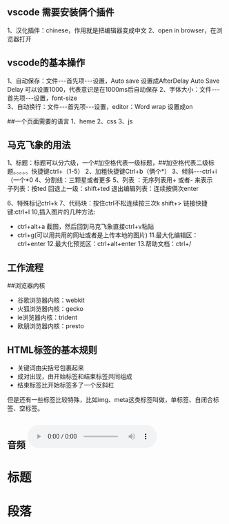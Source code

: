 ## vscode 需要安装俩个插件
1、汉化插件：chinese，作用就是把编辑器变成中文
2、open in browser，在浏览器打开

## vscode的基本操作

1、自动保存：文件---首先项---设置，Auto save 设置成AfterDelay
Auto Save Delay 可以设置1000，代表意识是在1000ms后自动保存
2、字体大小：文件---首先项---设置，font-size    
3、自动换行：文件---首先项---设置，editor：Word wrap 设置成on

##一个页面需要的语言
1、heme
2、css
3、js

## 马克飞象的用法
1、标题：标题可以分六级，一个#加空格代表一级标题，##加空格代表二级标题。。。。。快捷键ctrl+（1-5）
2、加粗快捷键Ctrl+b（俩个*）
3、倾斜---ctrl+i（一个*0
4、分割线：三颗星或者更多
5、列表
：无序列表用+ 或者- 来表示   
子列表：按ted
回退上一级：shift+ted
退出编辑列表：连续按俩次enter

6、特殊标记ctrl+k
7、代码块：按住ctrl不松连续按三次k
shift+>
链接快捷键:ctrl+l
10,插入图片的几种方法:
+ ctrl+alt+a 截图，然后回到马克飞象直接ctrl+v粘贴
 + ctrl+g(可以用共用的网址或者是上传本地的图片)
11.最大化编辑区：ctrl+enter
12.最大化预览区：ctrl+alt+enter
13.帮助文档：ctrl+/
## 工作流程


##浏览器内核
+ 谷歌浏览器内核：webkit
+ 火狐浏览器内核：gecko
+ ie浏览器内核：trident
+ 欧朋浏览器内核：presto

## HTML标签的基本规则
+ 关键词由尖括号包裹起来
+ 成对出现，由开始标签和结束标签共同组成
+ 结束标签比开始标签多了一个反斜杠

但是还有一些标签比较特殊，比如img、meta这类标签叫做，单标签、自闭合标签、空标签。
## 音频  <audio src="qt.mp3" controls></audio>
# 标题<h1>
# 段落<p>